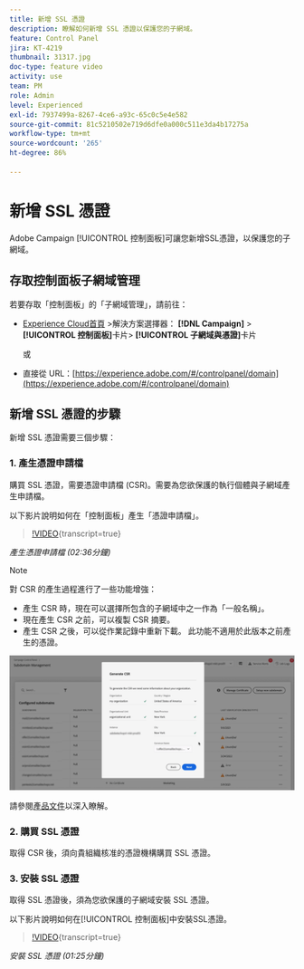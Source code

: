 ```yaml
---
title: 新增 SSL 憑證
description: 瞭解如何新增 SSL 憑證以保護您的子網域。
feature: Control Panel
jira: KT-4219
thumbnail: 31317.jpg
doc-type: feature video
activity: use
team: PM
role: Admin
level: Experienced
exl-id: 7937499a-8267-4ce6-a93c-65c0c5e4e582
source-git-commit: 81c5210502e719d6dfe0a000c511e3da4b17275a
workflow-type: tm+mt
source-wordcount: '265'
ht-degree: 86%

---
```


# 新增 SSL 憑證

Adobe Campaign [!UICONTROL 控制面板]可讓您新增SSL憑證，以保護您的子網域。

## 存取控制面板子網域管理

若要存取「控制面板」的「子網域管理」，請前往：

* [Experience Cloud首頁](https://experience.adobe.com/#/home) >解決方案選擇器： **[!DNL Campaign]** > **[!UICONTROL 控制面板]**&#x200B;卡片> **[!UICONTROL 子網域與憑證]**&#x200B;卡片

  或
* 直接從 URL：[https://experience.adobe.com/#/controlpanel/domain](https://experience.adobe.com/#/controlpanel/domain)

## 新增 SSL 憑證的步驟

新增 SSL 憑證需要三個步驟：

### 1. 產生憑證申請檔

購買 SSL 憑證，需要憑證申請檔 (CSR)。需要為您欲保護的執行個體與子網域產生申請檔。

以下影片說明如何在「控制面板」產生「憑證申請檔」。

>[!VIDEO](https://video.tv.adobe.com/v/31317?learn=on){transcript=true}

*產生憑證申請檔 (02:36分鐘)*

>[!NOTE]
>
>對 CSR 的產生過程進行了一些功能增強：
>
>* 產生 CSR 時，現在可以選擇所包含的子網域中之一作為「一般名稱」。
>* 現在產生 CSR 之前，可以複製 CSR 摘要。
>* 產生 CSR 之後，可以從作業記錄中重新下載。 此功能不適用於此版本之前產生的憑證。
>
>![下載 CSR](/help/assets/download-csr.gif)
>
>請參閱[產品文件](https://experienceleague.adobe.com/docs/control-panel/using/subdomains-and-certificates/renew-ssl/renewing-subdomain-certificate.html?lang=zh-Hant)以深入瞭解。
>

### 2. 購買 SSL 憑證

取得 CSR 後，須向貴組織核准的憑證機構購買 SSL 憑證。

### 3. 安裝 SSL 憑證

取得 SSL 憑證後，須為您欲保護的子網域安裝 SSL 憑證。

以下影片說明如何在[!UICONTROL 控制面板]中安裝SSL憑證。

>[!VIDEO](https://video.tv.adobe.com/v/31166?learn=on){transcript=true}

*安裝 SSL 憑證 (01:25分鐘)*


